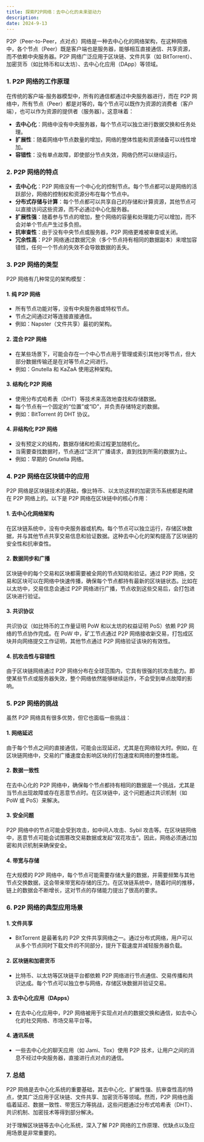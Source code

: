 ```yaml
---
title: 探索P2P网络：去中心化的未来驱动力
description: 
date: 2024-9-13
---
```


P2P（Peer-to-Peer，点对点）网络是一种去中心化的网络架构，在这种网络中，各个节点（Peer）既是客户端也是服务器，能够相互直接通信、共享资源，而不依赖中央服务器。P2P 网络广泛应用于区块链、文件共享（如 BitTorrent）、加密货币（如比特币和以太坊）、去中心化应用（DApp）等领域。

### 1. **P2P 网络的工作原理**

在传统的客户端-服务器模型中，所有的通信都通过中央服务器进行，而在 P2P 网络中，所有节点（Peer）都是对等的，每个节点可以既作为资源的消费者（客户端），也可以作为资源的提供者（服务器）。这意味着：
- **去中心化**：网络中没有中央服务器，每个节点可以独立进行数据交换和任务处理。
- **扩展性**：随着网络中节点数量的增加，网络的整体性能和资源储备可以线性增加。
- **容错性**：没有单点故障，即使部分节点失效，网络仍然可以继续运行。

### 2. **P2P 网络的特点**

- **去中心化**：P2P 网络没有一个中心化的控制节点。每个节点都可以是网络的活跃部分，网络的控制权和资源分布在每个节点中。
- **分布式存储与计算**：每个节点都可以共享自己的存储和计算资源，其他节点可以直接访问这些资源，而不必通过中心化服务器。
- **扩展性强**：随着参与节点的增加，整个网络的容量和处理能力可以增加，而不会对单个节点产生过多负担。
- **抗审查性**：由于没有中央节点或服务器，P2P 网络更难被审查或关闭。
- **冗余性高**：P2P 网络通过数据冗余（多个节点持有相同的数据副本）来增加容错性，任何一个节点的失效不会导致数据的丢失。

### 3. **P2P 网络的类型**

P2P 网络有几种常见的架构模型：

#### **1. 纯 P2P 网络**
- 所有节点功能对等，没有中央服务器或特权节点。
- 节点之间通过对等连接直接通信。
- 例如：Napster（文件共享）最初的架构。

#### **2. 混合 P2P 网络**
- 在某些场景下，可能会存在一个中心节点用于管理或索引其他对等节点，但大部分数据传输还是在对等节点之间进行。
- 例如：Gnutella 和 KaZaA 使用这种架构。

#### **3. 结构化 P2P 网络**
- 使用分布式哈希表（DHT）等技术来高效地查找和存储数据。
- 每个节点有一个固定的“位置”或“ID”，并负责存储特定的数据。
- 例如：BitTorrent 的 DHT 协议。

#### **4. 非结构化 P2P 网络**
- 没有预定义的结构，数据存储和检索过程更加随机化。
- 当需要查找数据时，节点通过“泛洪”广播请求，直到找到所需的数据为止。
- 例如：早期的 Gnutella 网络。

### 4. **P2P 网络在区块链中的应用**

P2P 网络是区块链技术的基础，像比特币、以太坊这样的加密货币系统都是构建在 P2P 网络上的。以下是 P2P 网络在区块链中的核心作用：

#### **1. 去中心化网络架构**
在区块链系统中，没有中央服务器或机构。每个节点可以独立运行，存储区块数据，并与其他节点共享交易信息和验证数据。这种去中心化的架构提高了区块链的安全性和抗审查性。

#### **2. 数据同步和广播**
区块链中的每个交易和区块都需要被全网的节点知晓和验证。通过 P2P 网络，交易和区块可以在网络中快速传播，确保每个节点都持有最新的区块链状态。比如在以太坊中，交易信息会通过 P2P 网络进行广播，节点收到这些交易后，会打包进区块进行验证。

#### **3. 共识协议**
共识协议（如比特币的工作量证明 PoW 和以太坊的权益证明 PoS）依赖 P2P 网络的节点协作完成。在 PoW 中，矿工节点通过 P2P 网络接收新交易，打包成区块并向网络提交工作证明，其他节点通过 P2P 网络验证该块的有效性。

#### **4. 抗攻击性与容错性**
由于区块链网络通过 P2P 网络分布在全球范围内，它具有很强的抗攻击能力。即使某些节点或服务器失效，整个网络依然能够继续运作，不会受到单点故障的影响。

### 5. **P2P 网络的挑战**

虽然 P2P 网络具有很多优势，但它也面临一些挑战：

#### **1. 网络延迟**
由于每个节点之间的直接通信，可能会出现延迟，尤其是在网络较大时。例如，在区块链网络中，交易的广播速度会影响区块的打包速度和网络的整体性能。

#### **2. 数据一致性**
在去中心化的 P2P 网络中，确保每个节点都持有相同的数据是一个挑战，尤其是当节点出现故障或存在恶意节点时。在区块链中，这个问题通过共识机制（如 PoW 或 PoS）来解决。

#### **3. 安全问题**
P2P 网络中的节点可能会受到攻击，如中间人攻击、Sybil 攻击等。在区块链网络中，恶意节点可能会试图篡改交易数据或发起“双花攻击”。因此，网络必须通过加密和共识机制来确保安全。

#### **4. 带宽与存储**
在大规模的 P2P 网络中，每个节点可能需要存储大量的数据，并需要频繁与其他节点交换数据，这会带来带宽和存储的压力。在区块链系统中，随着时间的推移，链上的数据会不断增长，这对节点的存储能力提出了很高的要求。

### 6. **P2P 网络的典型应用场景**

#### **1. 文件共享**
- BitTorrent 是最著名的 P2P 文件共享网络之一。通过分布式网络，用户可以从多个节点同时下载文件的不同部分，提升下载速度并减轻服务器负载。

#### **2. 区块链和加密货币**
- 比特币、以太坊等区块链平台都依赖 P2P 网络进行节点通信、交易传播和共识达成。每个节点可以独立参与网络，存储区块数据并验证交易。

#### **3. 去中心化应用（DApps）**
- 在去中心化应用中，P2P 网络被用于实现点对点的数据交换和通信，如去中心化的社交网络、市场交易平台等。

#### **4. 通讯系统**
- 一些去中心化的聊天应用（如 Jami、Tox）使用 P2P 技术，让用户之间的消息不经过中央服务器，直接进行点对点的通信。

### 7. **总结**

P2P 网络是去中心化系统的重要基础，其去中心化、扩展性强、抗审查性高的特点，使其广泛应用于区块链、文件共享、加密货币等领域。然而，P2P 网络也面临着延迟、数据一致性、带宽压力等挑战，这些问题通过分布式哈希表（DHT）、共识机制、加密技术等得到部分解决。

对于理解区块链等去中心化系统，深入了解 P2P 网络的工作原理、优缺点以及应用场景是非常重要的。
